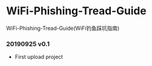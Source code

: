 # WiFi-Phishing-Tread-Guide
WiFi-Phishing-Tread-Guide(WiFi钓鱼踩坑指南)

### 20190925 v0.1
* First upload project
